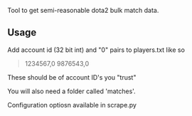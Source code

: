 Tool to get semi-reasonable dota2 bulk match data.


Usage
-----

Add account id (32 bit int) and "0" pairs to players.txt like so

> 1234567,0
> 9876543,0

These should be of account ID's you "trust"

You will also need a folder called 'matches'.

Configuration optiosn available in scrape.py
